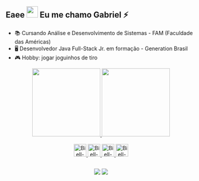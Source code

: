 ## Eaee <img src="https://raw.githubusercontent.com/kaueMarques/kaueMarques/master/hi.gif" width="30px"> Eu me chamo Gabriel ⚡

- 📚 Cursando Análise e Desenvolvimento de Sistemas - FAM (Faculdade das Américas)
- 🖥 Desenvolvedor Java Full-Stack Jr. em formação - Generation Brasil
- 🎮 Hobby: jogar joguinhos de tiro 

<div align = "center">
  <a href="https://github.com/Biellms">
  <img height="180em" src="https://github-readme-stats.vercel.app/api?username=Biellms&show_icons=true&theme=github_dark&include_all_commits=true&count_private=true"/>
  <img height="180em" src="https://github-readme-stats.vercel.app/api/top-langs/?username=Biellms&layout=compact&langs_count=7&theme=github_dark"/>
</div>
<div style="display: inline_block" align = "center"><br>
  <img alt="Biell-C" height="33" src="https://cdn.jsdelivr.net/gh/devicons/devicon/icons/vscode/vscode-original.svg" />
  <img alt="Biell-C" height="33" src="https://cdn.jsdelivr.net/gh/devicons/devicon/icons/c/c-original.svg" />
  <img alt="Biell-Java" height="33" src="https://cdn.jsdelivr.net/gh/devicons/devicon/icons/java/java-plain.svg" />
  <img alt="Biell-Git" height="33" src="https://cdn.jsdelivr.net/gh/devicons/devicon/icons/git/git-original.svg"/>
</div>

##
  
<div align = "center">
  <a href = "mailto:biell.mendes8@gmail.com"><img src="https://img.shields.io/badge/-Gmail-%23333?style=for-the-badge&logo=gmail&logoColor=white" target="_blank"></a>
  <a href = "https://www.linkedin.com/in/gabriel-mendes-0706ab1b8/" target="_blank"><img src="https://img.shields.io/badge/-LinkedIn-%230077B5?style=for-the-badge&logo=linkedin&logoColor=white" target="_blank"></a>
 
</div>
